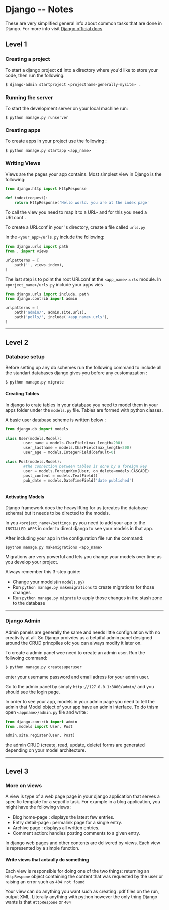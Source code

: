 # Django -- Notes

These are very simplified general info about common tasks that are done in Django. For more info visit [Django official docs](https://docs.djangoproject.com/en/2.0/)

## Level 1

### Creating a project

To start a django project **cd** into a directory where you'd like to store your code, then run the following: 

```
$ django-admin startproject <projectname-generally-mysite> .
```
### Running the server

To start the development server on your local machine run:

```
$ python manage.py runserver
```

### Creating apps

To create apps in your project use the following :

```
$ python manage.py startapp <app_name>
```

### Writing Views

Views are the pages your app contains. Most simplest view in Django is the following:

```python
from django.http import HttpResponse

def index(request):
    return HttpResponse('Hello world. you are at the index page'
```

To call the view you need to map it to a URL- and for this you need a URLconf .

To create a URLconf in your <app>'s directory, create a file called `urls.py`

In the `<your_app>/urls.py` include the following:

```python
from django.urls import path
from . import views

urlpatterns = [
    path('', views.index),
]
```

The last step is to point the root URLconf at the `<app_name>.urls` module. In `<porject_name>/urls.py` include your apps vies

```python
from django.urls import include, path
from django.contrib import admin

urlpatterns = [
    path('admin/', admin.site.urls),
    path('polls/', include('<app_name>.urls'),
]
```

---

## Level 2

### Database setup
Before setting up any db schemes run the following command to include all the standart databases django gives you before any customazation : 

```
$ python manage.py migrate
```

#### Creating Tables

In django to crate tables in your database you need to model them in your apps folder under the `models.py` file.
Tables are formed with python classes. 

A basic user database scheme is written below : 

```python
from django.db import models

class User(models.Model):
        user_name = models.CharField(max_length=200)
        user_lastname = models.CharField(max_length=200)
        user_age = models.IntegerField(default=0)
        
class Post(models.Model):
        #the connection between tables is done by a foreign key
        user = models.ForeignKey(User, on_delete=models.CASCADE)
        post_content = models.TextField()
        pub_date = models.DateTimeField('date published')
       
```

#### Activating Models

Django framework does the heavylifting for us (creates the database schema) but it needs to be directed to the models.

In you `<project_name>/settings.py` you need to add your app to the `INSTALLED_APPS` in order to direct django to see your models in that app.

After including your app in the configuration file run the command:

```
$python manage.py makemigrations <app_name>
```

Migrations are very powerful and lets you change your models over time as you develop your project.

Always remember this 3-step guide:
- Change your models(in `models.py`)
- Run `python manage.py makemigrations` to create migrations for those changes
- Run `python manage.py migrate` to apply those changes in the stash zone to the database

---

### Django Admin

Admin panels are generally the same and needs little configruation with no creativity at all. So Django proivdes us a betaiful admin panel designed around the CRUD princpiles ofc you can always modify it later on.

To create a admin panel wee need to create an admin user. Run the follwoing command:

```
$ python manage.py createsuperuser
```

enter your username password and email adress for your admin user.

Go to the admin panel by simply `http://127.0.0.1:8000/admin/` and you should see the login page.

In order to see your app, models in your admin page you need to tell the admin that Model object of your app have an admin interface. To do thism open `<appname>/admin.py` file and write :

```python
from django.contrib import admin
from .models import User, Post

admin.site.register(User, Post)
```

the admin CRUD (create, read, update, delete) forms are generated depending on your model architecture.

---

## Level 3

### More on views 

A view is type of a web page page in your django application that serves a specific template for a sepcific task. For example in a blog application, you might have the following views :

- Blog home-page : displays the latest few entries.
- Entry detail-page : permalink page for a single entry.
- Archive page : displays all written entries.
- Comment action: handles posting comments to a given entry.

In django web pages and other contents are delivered by views. Each view is represented by a simple function.

#### Write views that actaully do something

Each view is responsible for doing one of the two things: returning an `HttpRespone` object containing the content that was requested by the user or raising an error such as `404 not found`

Your view can do anything you want such as creating .pdf files on the run, output XML. Literally anything with python however the only thing Django wants is that `HttpRespone` or `404`


